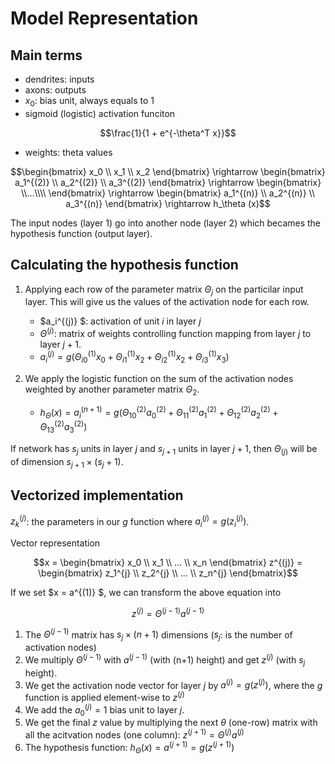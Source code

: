 # Model Representation
## Main terms
* dendrites: inputs
* axons: outputs
* $x_0$: bias unit, always equals to 1
* sigmoid (logistic) activation funciton
```math
\frac{1}{1 + e^{-\theta^T x}}
```
* weights: theta values

```math
\begin{bmatrix}
x_0 \\ x_1 \\ x_2
\end{bmatrix}

\rightarrow

\begin{bmatrix}
a_1^{(2)} \\ a_2^{(2)} \\ a_3^{(2)}
\end{bmatrix}

\rightarrow
\begin{bmatrix}
\\...\\\\
\end{bmatrix}
\rightarrow

\begin{bmatrix}
a_1^{(n)} \\ a_2^{(n)} \\ a_3^{(n)}
\end{bmatrix}

\rightarrow h_\theta (x)
```
The input nodes (layer 1) go into another node (layer 2) which becames the hypothesis function (output layer).

## Calculating the hypothesis function
1. Applying each row of the parameter matrix $\Theta_j$ on the particilar input layer. This will give us the values of the activation node for each row.
    * $a_i^{(j)} $: activation of unit $i$ in layer $j$
    * $\Theta^{(j)}$: matrix of weights controlling function mapping from layer $j$ to layer $j+1$.
    * $a_i^{(j)} = g(\Theta_{i0}^{(1)}x_0 + \Theta_{i1}^{(1)}x_2 + \Theta_{i2}^{(1)}x_2 + \Theta_{i3}^{(1)}x_3)$

2. We apply the logistic function on the sum of the activation nodes weighted by another parameter matrix $\Theta_2$.
    * $h_\Theta(x) = a_i^{(n+1)} = g(\Theta_{10}^{(2)}a_0^{(2)} + \Theta_{11}^{(2)}a_1^{(2)} + \Theta_{12}^{(2)}a_2^{(2)} + \Theta_{13}^{(2)}a_3^{(2)})$


If network has $s_j$ units in layer $j$ and $s_{j+1}$ units in layer $j+1$, then $Θ_{(j)}$ will be of dimension $s_{j+1}×(s_j+1)$.

## Vectorized implementation
$z_k^{(j)}$: the parameters in our $g$ function where $a_i^{(j)} = g(z_i^{(j)})$.

Vector representation
```math
x = \begin{bmatrix} x_0 \\ x_1 \\ ... \\ x_n \end{bmatrix} z^{(j)}
  = \begin{bmatrix} z_1^{j} \\ z_2^{j} \\ ... \\ z_n^{j} \end{bmatrix}
```

If we set $x = a^{(1)} $, we can transform the above equation into
```math
z^{(j)} = \Theta^{(j-1)} a^{(j-1)}
```
1. The $\Theta^{(j-1)}$ matrix has $s_j \times (n + 1)$ dimensions ($s_j$: is the number of activation nodes)
2. We multiply $\Theta^{(j-1)}$ with $a^{(j-1)}$ (with (n+1) height) and get $z^{(j)}$ (with $s_j$ height).
3. We get the activation node vector for layer $j$ by $a^{(j)} = g(z^{(j)})$, where the $g$ function is applied element-wise to $z^{(j)}$
4. We add the $a_0^{(j)} = 1$ bias unit to layer $j$.
5. We get the final $z$ value by multiplying the next $\theta$ (one-row) matrix with all the acitvation nodes (one column): $z^{(j+1)} = \Theta^{(j)} a^{(j)}$
6. The hypothesis function: $h_\Theta(x) = a ^ {(j+1)} = g(z^{(j+1)})$
